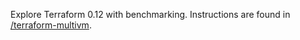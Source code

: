 Explore Terraform 0.12 with benchmarking. Instructions are found in [/terraform-multivm](./terraform-multivm).
